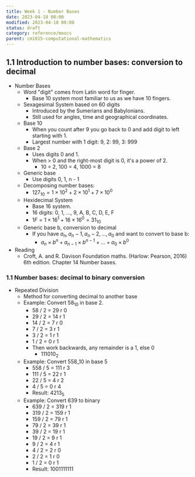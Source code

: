```yaml
---
title: Week 1 - Number Bases
date: 2023-04-18 00:00
modified: 2023-04-18 00:00
status: draft
category: reference/moocs
parent: cm1015-computational-mathematics
---
```


## 1.1 Introduction to number bases: conversion to decimal

* Number Bases
    * Word "digit" comes from Latin word for finger.
        * Base 10 system most familiar to us as we have 10 fingers.
    * Sexagesimal System based on 60 digits
        * Introduced by the Sumerians and Babylonians.
        * Still used for angles, time and geographical coordinates.
    * Base 10
        * When you count after 9 you go back to 0 and add digit to left starting with 1.
        * Largest number with 1 digit: 9, 2: 99, 3: 999
    * Base 2
        * Uses digits 0 and 1.
        * When > 0 and the right-most digit is 0, it's a power of 2.
            * 10 = 2, 100 = 4, 1000 = 8
    * Generic base
        * Use digits 0, 1, n - 1
    * Decomposing number bases:
        * $127_{10} = 1 \times 10^2 + 2 \times 10^1 + 7 \times 10^0$
    * Hexidecimal System
        * Base 16 system.
        * 16 digits: 0, 1, ..., 9, A, B, C, D, E, F
        * $1F = 1 \times 16^1 + 16 \times 16^0 = 31_{10}$
    * Generic base b, conversion to decimal
        * If you have $a_n, a_n-1, a_n-2, ..., a_0$ and want to convert to base b:
            * $a_n \times b^{n} + a_{n-1} \times b^{n-1} +  ... + a_0 \times b^{0}$
* Reading
    * Croft, A. and R. Davison Foundation maths. (Harlow: Pearson, 2016) 6th edition. Chapter 14 Number bases.

### 1.1 Number bases: decimal to binary conversion

* Repeated Division
    * Method for converting decimal to another base
    * Example: Convert $58_{10}$ in base 2.
        * 58 / 2 = 29 r 0
        * 29 / 2 = 14 r 1
        * 14 / 2 = 7 r 0
        * 7 / 2 = 3 r 1
        * 3 / 2 = 1 r 1
        * 1 / 2 = 0 r 1
        * Then work backwards, any remainder is a 1, else 0
            * $111010_2$
    * Example: Convert 558_10 in base 5
        * 558 / 5 = 111 r 3
        * 111 / 5 = 22 r 1
        * 22 / 5 = 4 r 2
        * 4 / 5 = 0 r 4
        * Result: $4213_5$
    * Example: Convert 639 to binary
        * 639 / 2 = 319 r 1
        * 319 / 2 = 159 r 1
        * 159 / 2 = 79 r 1
        * 79 / 2 = 39 r 1
        * 39 / 2 = 19 r 1
        * 19 / 2 = 9 r 1
        * 9 / 2 = 4 r 1
        * 4 / 2 = 2 r 0
        * 2 / 2 = 1 r 0
        * 1 / 2 = 0 r 1
        * Result: 1001111111
